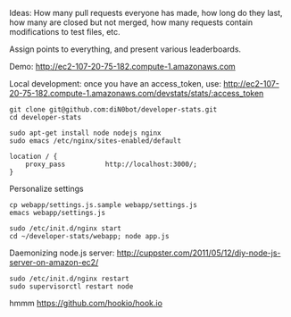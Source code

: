 Ideas: How many pull requests everyone has made, how long do they last, how many are closed
but not merged, how many requests contain modifications to test files, etc.

Assign points to everything, and present various leaderboards.

Demo: http://ec2-107-20-75-182.compute-1.amazonaws.com

Local development: once you have an access_token, use: http://ec2-107-20-75-182.compute-1.amazonaws.com/devstats/stats/:access_token

```
git clone git@github.com:diN0bot/developer-stats.git
cd developer-stats
```

```
sudo apt-get install node nodejs nginx
sudo emacs /etc/nginx/sites-enabled/default
```

```
location / {
    proxy_pass          http://localhost:3000/;
}
```

Personalize settings

```
cp webapp/settings.js.sample webapp/settings.js
emacs webapp/settings.js
```

```
sudo /etc/init.d/nginx start
cd ~/developer-stats/webapp; node app.js
```

Daemonizing node.js server: http://cuppster.com/2011/05/12/diy-node-js-server-on-amazon-ec2/

```
sudo /etc/init.d/nginx restart
sudo supervisorctl restart node
```

hmmm https://github.com/hookio/hook.io
